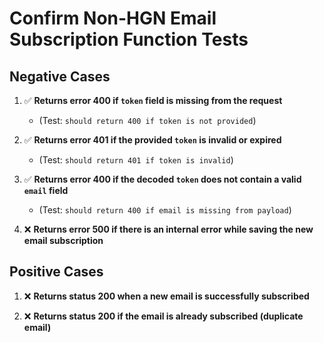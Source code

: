# Confirm Non-HGN Email Subscription Function Tests

## Negative Cases
1. ✅ **Returns error 400 if `token` field is missing from the request**
   - (Test: `should return 400 if token is not provided`)

2. ✅ **Returns error 401 if the provided `token` is invalid or expired**
   - (Test: `should return 401 if token is invalid`)

3. ✅ **Returns error 400 if the decoded `token` does not contain a valid `email` field**
   - (Test: `should return 400 if email is missing from payload`)

4. ❌ **Returns error 500 if there is an internal error while saving the new email subscription**

## Positive Cases
1. ❌ **Returns status 200 when a new email is successfully subscribed**

2. ❌ **Returns status 200 if the email is already subscribed (duplicate email)**
